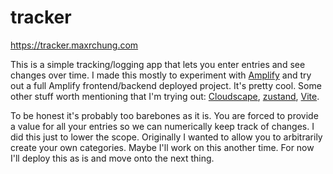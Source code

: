 # tracker

https://tracker.maxrchung.com

This is a simple tracking/logging app that lets you enter entries and see changes over time. I made this mostly to experiment with [Amplify](https://docs.amplify.aws/start/q/integration/react/) and try out a full Amplify frontend/backend deployed project. It's pretty cool. Some other stuff worth mentioning that I'm trying out: [Cloudscape](https://cloudscape.design), [zustand](https://github.com/pmndrs/zustand), [Vite](https://vitejs.dev).

To be honest it's probably too barebones as it is. You are forced to provide a value for all your entries so we can numerically keep track of changes. I did this just to lower the scope. Originally I wanted to allow you to arbitrarily create your own categories. Maybe I'll work on this another time. For now I'll deploy this as is and move onto the next thing.
